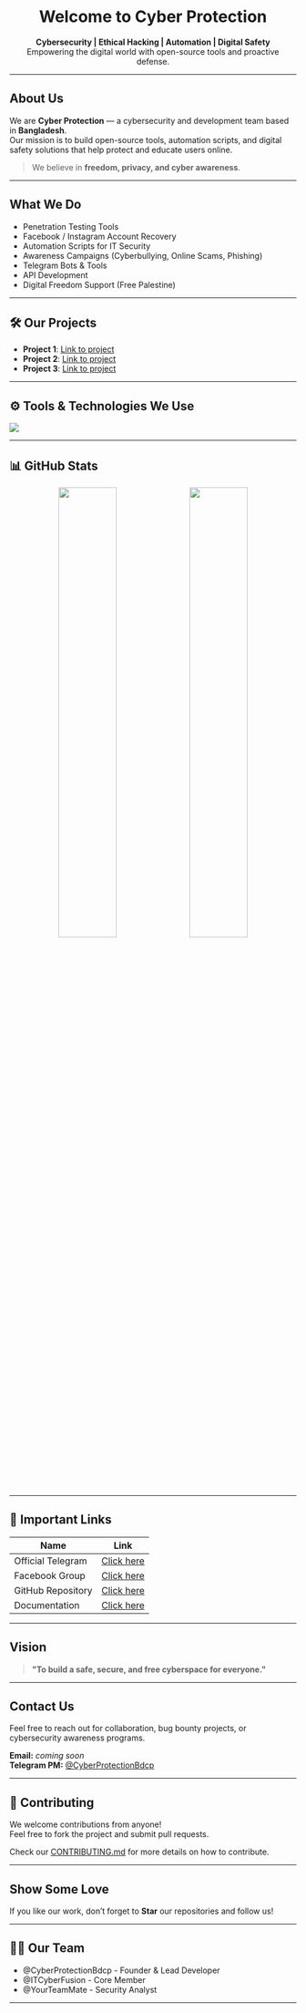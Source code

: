 <h1 align="center">Welcome to Cyber Protection</h1>

<p align="center">
  <strong>Cybersecurity | Ethical Hacking | Automation | Digital Safety</strong><br>
  Empowering the digital world with open-source tools and proactive defense.
</p>

---

## About Us

We are **Cyber Protection** — a cybersecurity and development team based in **Bangladesh**.  
Our mission is to build open-source tools, automation scripts, and digital safety solutions that help protect and educate users online.

> We believe in **freedom, privacy, and cyber awareness**.

---

## What We Do

- Penetration Testing Tools
- Facebook / Instagram Account Recovery
- Automation Scripts for IT Security
- Awareness Campaigns (Cyberbullying, Online Scams, Phishing)
- Telegram Bots & Tools
- API Development
- Digital Freedom Support (Free Palestine)

---

## 🛠️ Our Projects

- **Project 1**: [Link to project](https://github.com/Cyber-Protection/project-1)
- **Project 2**: [Link to project](https://github.com/Cyber-Protection/project-2)
- **Project 3**: [Link to project](https://github.com/Cyber-Protection/project-3)

---

## ⚙️ Tools & Technologies We Use

<p align="left">
  <img src="https://skillicons.dev/icons?i=python,linux,bash,github,html,css,js,nodejs,php" />
</p>

---

## 📊 GitHub Stats

<p align="center">
  <img src="https://github-readme-stats.vercel.app/api?username=Cyber-Protection&show_icons=true&theme=radical" width="45%" />
  <img src="https://github-readme-streak-stats.herokuapp.com/?user=Cyber-Protection&theme=radical" width="45%" />
</p>

---

## 🔗 Important Links

| Name                | Link                                         |
|---------------------|----------------------------------------------|
| Official Telegram   | [Click here](https://t.me/cyber_protection_official) |
| Facebook Group      | [Click here](https://facebook.com/groups/cyberprotectionofficial/) |
| GitHub Repository   | [Click here](https://github.com/Cyber-Protection) |
| Documentation       | [Click here](https://github.com/Cyber-Protection/docs) |

---

## Vision

> **"To build a safe, secure, and free cyberspace for everyone."**

---

## Contact Us

Feel free to reach out for collaboration, bug bounty projects, or cybersecurity awareness programs.

**Email:** *coming soon*  
**Telegram PM:** [@CyberProtectionBdcp](https://t.me/CyberProtectionBdcp)

---

## 🤝 Contributing

We welcome contributions from anyone!  
Feel free to fork the project and submit pull requests.

Check our [CONTRIBUTING.md](https://github.com/Cyber-Protection/Cyber-Protection/blob/main/CONTRIBUTING.md) for more details on how to contribute.

---

## Show Some Love

If you like our work, don’t forget to **Star** our repositories and follow us!

---

## 🧑‍💻 Our Team

- @CyberProtectionBdcp - Founder & Lead Developer
- @ITCyberFusion - Core Member
- @YourTeamMate - Security Analyst

---
